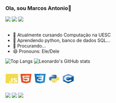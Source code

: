 ### Ola, sou Marcos Antonio👋

<div> 
  <a href="https://www.instagram.com/marcos_aaguiar/" target="_blank"><img src="https://img.shields.io/badge/-Instagram-%23E4405F?style=for-the-badge&logo=instagram&logoColor=white" target="_blank"></a>
 	<a href="https://www.twitch.tv/barkuszz" target="_blank"><img src="https://img.shields.io/badge/Twitch-9146FF?style=for-the-badge&logo=twitch&logoColor=white" target="_blank"></a>
  <a href="https://www.linkedin.com/in/marcos-antonioaa/?trk=eml-b2_professional_identity_digest_02-header-0-profile_glimmer&lipi=urn%3Ali%3Apage%3Ad_flagship3_profile_view_base%3BIkwZLubjQMyEqESXMTdvTg%3D%3D" target="_blank"><img src="https://img.shields.io/badge/-LinkedIn-%230077B5?style=for-the-badge&logo=linkedin&logoColor=white" target="_blank"></a> 
</div>

##
- 🔭 Atualmente cursando Computação na UESC
- 🌱 Aprendendo python, banco de dados SQL...
- 🤔 Procurando...
- 😄 Pronouns: Ele/Dele

![Top Langs](https://github-readme-stats.vercel.app/api/top-langs/?username=Barkuszz&custom_title=&layout=compact&bg_color=00000000&text_color=ffffff&hide_border=true&langs_count=8) 
![Leonardo's GitHub stats](https://github-readme-stats.vercel.app/api?username=Barkuszz&theme=transparent&show_icons=true&text_color=ffffff&hide_border=true&hide_title=true&line_height=20&text_bold=false&card_width=100) 

<div style="display: inline_block"><br>
  <img align="center" alt="Marcos-Js" height="30" width="40" src="https://raw.githubusercontent.com/devicons/devicon/master/icons/javascript/javascript-plain.svg">
  <img align="center" alt="Marcos-HTML" height="30" width="40" src="https://raw.githubusercontent.com/devicons/devicon/master/icons/html5/html5-original.svg">
  <img align="center" alt="Marcos-HTML-CSS" height="30" width="40" src="https://raw.githubusercontent.com/devicons/devicon/master/icons/css3/css3-original.svg">
  <img align="center" alt="Marcos-HTML-Python" height="30" width="40" src="https://raw.githubusercontent.com/devicons/devicon/master/icons/python/python-original.svg">
  <img align="center" alt="Marcos-HTML-Csharp" height="30" width="40" src="https://raw.githubusercontent.com/devicons/devicon/master/icons/c/c-original.svg">
</div>

##

<div> 
  <a href="https://www.instagram.com/marcos_aaguiar/" target="_blank"><img src="https://img.shields.io/badge/-Instagram-%23E4405F?style=for-the-badge&logo=instagram&logoColor=white" target="_blank"></a>
 	<a href="https://www.twitch.tv/barkuszz" target="_blank"><img src="https://img.shields.io/badge/Twitch-9146FF?style=for-the-badge&logo=twitch&logoColor=white" target="_blank"></a>
  <a href="https://www.linkedin.com/in/marcos-antonioaa/?trk=eml-b2_professional_identity_digest_02-header-0-profile_glimmer&lipi=urn%3Ali%3Apage%3Ad_flagship3_profile_view_base%3BIkwZLubjQMyEqESXMTdvTg%3D%3D" target="_blank"><img src="https://img.shields.io/badge/-LinkedIn-%230077B5?style=for-the-badge&logo=linkedin&logoColor=white" target="_blank"></a> 
  
</div>
